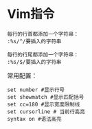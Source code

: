 # Vim指令

```vim
每行的行首都添加一个字符串：
:%s/^/要插入的字符串

每行的行尾都添加一个字符串：
:%s/$/要插入的字符串
```

常用配置：

```vim
set number #显示行号
set showmatch #显示匹配括号
set cc=180 #显示宽度限制线
set cursorline # 当前行高亮
syntax on #语法高亮
```
